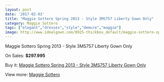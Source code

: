 ```yaml
---
layout: post
date: '2017-02-03'
title: "Maggie Sottero Spring 2013 - Style 3MS757 Liberty Gown Only"
category: Maggie Sottero
tags: ["elegant","dresses","style","demure","maggie"]
image: http://www.idealgown.com/8925-thickbox_default/maggie-sottero-spring-2013-style-3ms757-liberty-gown-only.jpg
---
```

Maggie Sottero Spring 2013 - Style 3MS757 Liberty Gown Only

On Sales: **$297.995**
<a href="https://www.idealgown.com/en/maggie-sottero/3714-maggie-sottero-spring-2013-style-3ms757-liberty-gown-only.html"><amp-img layout="responsive" width="600" height="600" src="//www.idealgown.com/8925-thickbox_default/maggie-sottero-spring-2013-style-3ms757-liberty-gown-only.jpg" alt="Maggie Sottero Spring 2013 - Style 3MS757 Liberty Gown Only 0" /></a>
<a href="https://www.idealgown.com/en/maggie-sottero/3714-maggie-sottero-spring-2013-style-3ms757-liberty-gown-only.html"><amp-img layout="responsive" width="600" height="600" src="//www.idealgown.com/8926-thickbox_default/maggie-sottero-spring-2013-style-3ms757-liberty-gown-only.jpg" alt="Maggie Sottero Spring 2013 - Style 3MS757 Liberty Gown Only 1" /></a>

Buy it: [Maggie Sottero Spring 2013 - Style 3MS757 Liberty Gown Only](https://www.idealgown.com/en/maggie-sottero/3714-maggie-sottero-spring-2013-style-3ms757-liberty-gown-only.html "Maggie Sottero Spring 2013 - Style 3MS757 Liberty Gown Only")

View more: [Maggie Sottero](https://www.idealgown.com/en/45-maggie-sottero "Maggie Sottero")